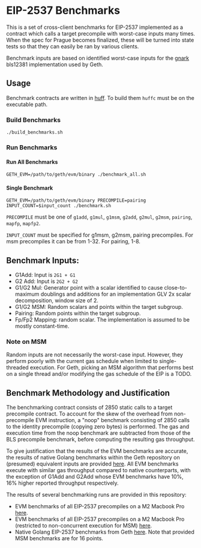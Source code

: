 # EIP-2537 Benchmarks

This is a set of cross-client benchmarks for EIP-2537 implemented as a contract which calls a target precompile with worst-case inputs many times.  When the spec for Prague becomes finalized, these will be turned into state tests so that they can easily be ran by various clients.

Benchmark inputs are based on identified worst-case inputs for the [gnark](https://github.com/Consensys/gnark-crypto/tree/master/ecc/bls12-381) bls12381 implementation used by Geth.

## Usage

Benchmark contracts are written in [huff](https://github.com/huff-language/huff-rs).  To build them `huffc` must be on the executable path.

### Build Benchmarks
`./build_benchmarks.sh`

### Run Benchmarks
#### Run All Benchmarks
`GETH_EVM=/path/to/geth/evm/binary ./benchmark_all.sh`

#### Single Benchmark
`GETH_EVM=/path/to/geth/evm/binary PRECOMPILE=pairing INPUT_COUNT=$input_count ./benchmark.sh`

`PRECOMPILE` must be one of `g1add`, `g1mul`, `g1msm`, `g2add`, `g2mul`, `g2msm`, `pairing`, `mapfp`, `mapfp2`.

`INPUT_COUNT` must be specified for g1msm, g2msm, pairing precompiles.  For msm precompiles it can be from 1-32.  For pairing, 1-8.

## Benchmark Inputs:
* G1Add: Input is `2G1 + G1`
* G2 Add: Input is `2G2 + G2`
* G1/G2 Mul: Generator point with a scalar identified to cause close-to-maximum doublings and additions for an implementation GLV 2x scalar decomposition, window size of 2.
* G1/G2 MSM: Random scalars and points within the target subgroup.
* Pairing: Random points within the target subgroup.
* Fp/Fp2 Mapping: random scalar.  The implementation is assumed to be mostly constant-time.

### Note on MSM
Random inputs are not necessarily the worst-case input. However, they perform poorly with the current gas schedule when limited to single-threaded execution.  For Geth, picking an MSM algorithm that performs best on a single thread and/or modifying the gas schedule of the EIP is a TODO.

## Benchmark Methodology and Justification

The benchmarking contract consists of 2850 static calls to a target precompile contract.  To account for the skew of the overhead from non-precompile EVM instruction, a "noop" benchmark consisting of 2850 calls to the identity precompile (copying zero bytes) is performed.  The gas and execution time from the noop benchmark are subtracted from those of the BLS precompile benchmark, before computing the resulting gas throughput.

To give justification that the results of the EVM benchmarks are accurate, the results of native Golang benchmarks within the Geth repository on (presumed) equivalent inputs are provided [here]().  All EVM benchmarks execute with similar gas throughput compared to native counterparts, with the exception of G1Add and G2Add whose EVM benchmarks have 10%, 16% higher reported throughput respectively.

The results of several benchmarking runs are provided in this repository:
* EVM benchmarks of all EIP-2537 precompiles on a M2 Macbook Pro [here](benchmark_output/mbp_m2_16gb.txt).
* EVM benchmarks of all EIP-2537 precompiles on a M2 Macbook Pro (restricted to non-concurrent execution for MSM) [here](benchmark_output/mbp_m2_16gb-no-concurrent.txt).
* Native Golang EIP-2537 benchmarks from Geth [here](benchmark_output/geth-native.txt).  Note that provided MSM benchmarks are for 16 points.
